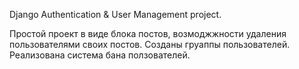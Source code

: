Django Authentication & User Management project.


Простой проект в виде блока постов, возмоджжности удаления пользователями своих постов. Созданы груаппы пользователей.
Реализована система бана ползователей.